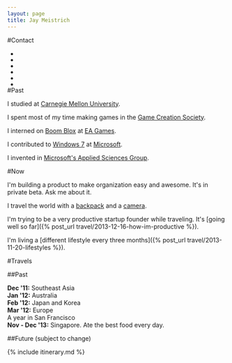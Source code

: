 ```yaml
---
layout: page
title: Jay Meistrich
---
```


#Contact
<ul class="social-links">
<li><a href="http://www.facebook.com/jayzus"><div class="icon-facebook"></div></a></li>
<li><a href="http://www.twitter.com/jmeistrich"><div class="icon-twitter"></div></a></li>
<li><a href="http://www.linkedin.com/in/jmeistrich"><div class="icon-linkedin"></div></a></li>
<li><a href="https://plus.google.com/113790725575874436353"><div class="icon-google-plus"></div></a></li>
<li><a href="http://github.com/jmeistrich"><div class="icon-github"></div></a></li>
<li><a href="mailto:jay@mei.st"><div class="icon-envelope-alt"></div></a></li>
</ul>

#Past

I studied at [Carnegie Mellon University](http://cmu.edu).

I spent most of my time making games in the [Game Creation Society](http://gamecreation.org).

I interned on [Boom Blox](http://www.youtube.com/watch?v=TpMkCF3AdMY) at [EA Games](http://www.ea.com).

I contributed to [Windows 7](http://windows.microsoft.com/en-US/windows7/products/home) at [Microsoft](http://www.microsoft.com).

I invented in [Microsoft's Applied Sciences Group](http://www.microsoft.com/appliedsciences).


#Now

I'm building a product to make organization easy and awesome. It's in private beta. Ask me about it.

I travel the world with a [backpack](/backpack) and a [camera](http://picasaweb.google.com/jmeistrich).

I'm trying to be a very productive startup founder while traveling. It's [going well so far]({% post_url travel/2013-12-16-how-im-productive %}).

I'm living a [different lifestyle every three months]({% post_url travel/2013-11-20-lifestyles %}).


#Travels

##Past

**Dec '11:** Southeast Asia<br>
**Jan '12:** Australia<br>
**Feb '12:** Japan and Korea<br>
**Mar '12:** Europe<br>
A year in San Francisco<br>
**Nov - Dec '13:** Singapore. Ate the best food every day.<br>

##Future (subject to change)

{% include itinerary.md %}
